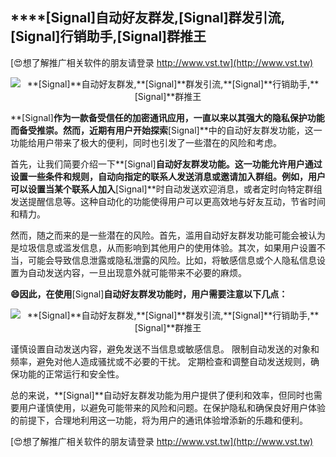 ## ****[Signal]**自动好友群发,**[Signal]**群发引流,**[Signal]**行销助手,**[Signal]**群推王**

[😍想了解推广相关软件的朋友请登录 http://www.vst.tw](http://www.vst.tw)

 <center><img src="https://vst.tw/MP4/tuiguang/png/5.png" alt="**[Signal]**自动好友群发,**[Signal]**群发引流,**[Signal]**行销助手,**[Signal]**群推王"></center>

**[Signal]**作为一款备受信任的加密通讯应用，一直以来以其强大的隐私保护功能而备受推崇。然而，近期有用户开始探索**[Signal]**中的自动好友群发功能，这一功能给用户带来了极大的便利，同时也引发了一些潜在的风险和考虑。

首先，让我们简要介绍一下**[Signal]**自动好友群发功能。这一功能允许用户通过设置一些条件和规则，自动向指定的联系人发送消息或邀请加入群组。例如，用户可以设置当某个联系人加入**[Signal]**时自动发送欢迎消息，或者定时向特定群组发送提醒信息等。这种自动化的功能使得用户可以更高效地与好友互动，节省时间和精力。

然而，随之而来的是一些潜在的风险。首先，滥用自动好友群发功能可能会被认为是垃圾信息或滥发信息，从而影响到其他用户的使用体验。其次，如果用户设置不当，可能会导致信息泄露或隐私泄露的风险。比如，将敏感信息或个人隐私信息设置为自动发送内容，一旦出现意外就可能带来不必要的麻烦。

**😄因此，在使用**[Signal]**自动好友群发功能时，用户需要注意以下几点：**

 <center><img src="https://vst.tw/MP4/tuiguang/png/1.png" alt="**[Signal]**自动好友群发,**[Signal]**群发引流,**[Signal]**行销助手,**[Signal]**群推王"></center>

谨慎设置自动发送内容，避免发送不当信息或敏感信息。
限制自动发送的对象和频率，避免对他人造成骚扰或不必要的干扰。
定期检查和调整自动发送规则，确保功能的正常运行和安全性。

总的来说，**[Signal]**自动好友群发功能为用户提供了便利和效率，但同时也需要用户谨慎使用，以避免可能带来的风险和问题。在保护隐私和确保良好用户体验的前提下，合理地利用这一功能，将为用户的通讯体验增添新的乐趣和便利。

[😍想了解推广相关软件的朋友请登录 http://www.vst.tw](http://www.vst.tw)



